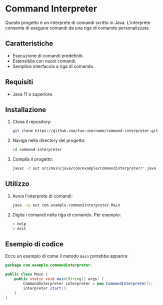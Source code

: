 # Command Interpreter

Questo progetto è un interprete di comandi scritto in Java. L'interprete consente di eseguire comandi da una riga di comando personalizzata.

## Caratteristiche

- Esecuzione di comandi predefiniti.
- Estensibile con nuovi comandi.
- Semplice interfaccia a riga di comando.

## Requisiti

- Java 11 o superiore.

## Installazione

1. Clona il repository:
    ```sh
    git clone https://github.com/tuo-username/command-interpreter.git
    ```
2. Naviga nella directory del progetto:
    ```sh
    cd command-interpreter
    ```
3. Compila il progetto:
    ```sh
    javac -d out src/main/java/com/example/commandinterpreter/*.java
    ```

## Utilizzo

1. Avvia l'interprete di comandi:
    ```sh
    java -cp out com.example.commandinterpreter.Main
    ```
2. Digita i comandi nella riga di comando. Per esempio:
    ```sh
    > help
    > exit
    ```

## Esempio di codice

Ecco un esempio di come il metodo `main` potrebbe apparire:

```java
package com.example.commandinterpreter;

public class Main {
    public static void main(String[] args) {
        CommandInterpreter interpreter = new CommandInterpreter();
        interpreter.start();
    }
}